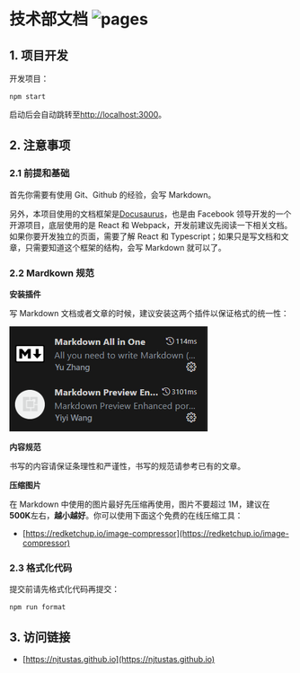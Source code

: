 # 技术部文档 ![pages](https://github.com/NJTUSTAS/njtustas.github.io/actions/workflows/pages.yml/badge.svg)

## 1. 项目开发

开发项目：

```
npm start
```

启动后会自动跳转至[http://localhost:3000](http://localhost:3000)。

## 2. 注意事项

### 2.1 前提和基础

首先你需要有使用 Git、Github 的经验，会写 Markdown。

另外，本项目使用的文档框架是[Docusaurus](https://docusaurus.io/)，也是由 Facebook 领导开发的一个开源项目，底层使用的是 React 和 Webpack，开发前建议先阅读一下相关文档。如果你要开发独立的页面，需要了解 React 和 Typescript；如果只是写文档和文章，只需要知道这个框架的结构，会写 Markdown 就可以了。

### 2.2 Mardkown 规范

**安装插件**

写 Markdown 文档或者文章的时候，建议安装这两个插件以保证格式的统一性：

![markdown-plugin](./images/markdown-plugin.png)

**内容规范**

书写的内容请保证条理性和严谨性，书写的规范请参考已有的文章。

**压缩图片**

在 Markdown 中使用的图片最好先压缩再使用，图片不要超过 1M，建议在 **500K**左右，**越小越好**。你可以使用下面这个免费的在线压缩工具：

- [https://redketchup.io/image-compressor](https://redketchup.io/image-compressor)

### 2.3 格式化代码

提交前请先格式化代码再提交：

```
npm run format
```

## 3. 访问链接

- [https://njtustas.github.io](https://njtustas.github.io)
